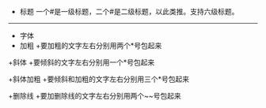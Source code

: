 + 标题
一个#是一级标题，二个#是二级标题，以此类推。支持六级标题。
---------------------------------------
+ 字体
+ 加粗
   +要加粗的文字左右分别用两个*号包起来

+斜体
   +要倾斜的文字左右分别用一个*号包起来

+斜体加粗
   +要倾斜和加粗的文字左右分别用三个*号包起来

+删除线
   +要加删除线的文字左右分别用两个~~号包起来
